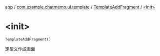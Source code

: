 [app](../../index.md) / [com.example.chatmemo.ui.template](../index.md) / [TemplateAddFragment](index.md) / [&lt;init&gt;](./-init-.md)

# &lt;init&gt;

`TemplateAddFragment()`

定型文作成画面

